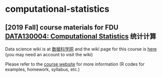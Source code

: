 # computational-statistics
## [2019 Fall] course materials for FDU [DATA130004: Computational Statistics](https://zhangnanfudan.github.io/teaching/DATA130004-CompStat-Fall2019.html) 统计计算

Data science wiki is at [数据科学网](http://shjkx.wang/index.php/数据科学网)
and the wiki page for this course is [here](http://shjkx.wang/index.php/统计计算_张楠_2019秋)
(you may need an account to visit the wiki)

Please refer to the [course website](https://zhangnanfudan.github.io/teaching/DATA130004-CompStat-Fall2019.html) for more information (R codes for examples, homework, syllabus, etc.)
